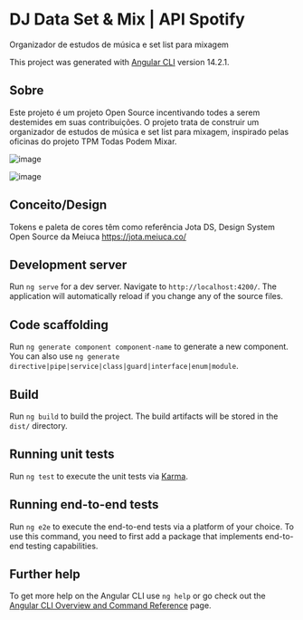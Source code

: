 # DJ Data Set & Mix | API Spotify
Organizador de estudos de música e set list para mixagem

This project was generated with [Angular CLI](https://github.com/angular/angular-cli) version 14.2.1.

## Sobre
Este projeto é um projeto Open Source incentivando todes a serem destemides em suas contribuições. O projeto trata de construir um organizador de estudos de música e set list para mixagem, inspirado pelas oficinas do projeto TPM Todas Podem Mixar.

![image](https://user-images.githubusercontent.com/42470334/193395088-ba3882a6-a31e-4f43-a507-f8ed2d503693.png)

![image](https://user-images.githubusercontent.com/42470334/193395069-e44010cc-df4b-4797-ba20-3afb48f67fd2.png)


## Conceito/Design
Tokens e paleta de cores têm como referência Jota DS, Design System Open Source da Meiuca
https://jota.meiuca.co/

## Development server

Run `ng serve` for a dev server. Navigate to `http://localhost:4200/`. The application will automatically reload if you change any of the source files.

## Code scaffolding

Run `ng generate component component-name` to generate a new component. You can also use `ng generate directive|pipe|service|class|guard|interface|enum|module`.


## Build

Run `ng build` to build the project. The build artifacts will be stored in the `dist/` directory.

## Running unit tests

Run `ng test` to execute the unit tests via [Karma](https://karma-runner.github.io).

## Running end-to-end tests

Run `ng e2e` to execute the end-to-end tests via a platform of your choice. To use this command, you need to first add a package that implements end-to-end testing capabilities.

## Further help

To get more help on the Angular CLI use `ng help` or go check out the [Angular CLI Overview and Command Reference](https://angular.io/cli) page.
